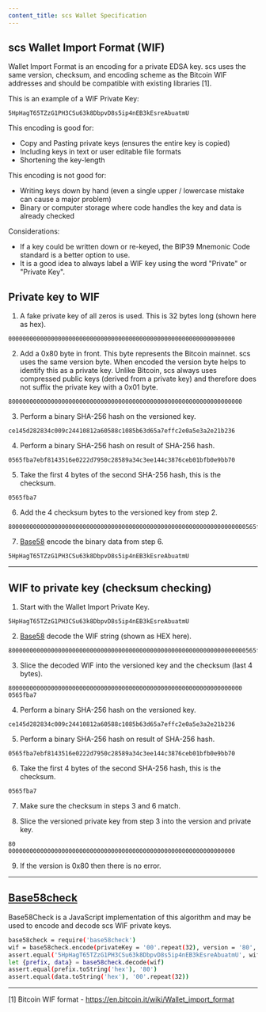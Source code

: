 ```yaml
---
content_title: scs Wallet Specification
---
```


## scs Wallet Import Format (WIF)

Wallet Import Format is an encoding for a private EDSA key.  scs uses the same version, checksum, and encoding scheme as the Bitcoin WIF addresses and should be compatible with existing libraries [1].

This is an example of a WIF Private Key:

```
5HpHagT65TZzG1PH3CSu63k8DbpvD8s5ip4nEB3kEsreAbuatmU
```

This encoding is good for:

* Copy and Pasting private keys (ensures the entire key is copied)
* Including keys in text or user editable file formats
* Shortening the key-length

This encoding is not good for:

* Writing keys down by hand (even a single upper / lowercase mistake can cause a major problem)
* Binary or computer storage where code handles the key and data is already checked

Considerations:

* If a key could be written down or re-keyed, the BIP39 Mnemonic Code standard is a better option to use.
* It is a good idea to always label a WIF key using the word "Private" or "Private Key".

## Private key to WIF

1. A fake private key of all zeros is used.  This is 32 bytes long (shown here as hex).

```
0000000000000000000000000000000000000000000000000000000000000000
```

2. Add a 0x80 byte in front.  This byte represents the Bitcoin mainnet.  scs uses the same version byte.  When encoded the version byte helps to identify this as a private key.  Unlike Bitcoin, scs always uses compressed public keys (derived from a private key) and therefore does not suffix the private key with a 0x01 byte.

```
800000000000000000000000000000000000000000000000000000000000000000
```

3. Perform a binary SHA-256 hash on the versioned key.

```
ce145d282834c009c24410812a60588c1085b63d65a7effc2e0a5e3a2e21b236
```

4. Perform a binary SHA-256 hash on result of SHA-256 hash.

```
0565fba7ebf8143516e0222d7950c28589a34c3ee144c3876ceb01bfb0e9bb70
```

5. Take the first 4 bytes of the second SHA-256 hash, this is the checksum.

```
0565fba7
```

6. Add the 4 checksum bytes to the versioned key from step 2.

```
8000000000000000000000000000000000000000000000000000000000000000000565fba7
```

7. [Base58](http://npmjs.com/package/bs58) encode the binary data from step 6.

```
5HpHagT65TZzG1PH3CSu63k8DbpvD8s5ip4nEB3kEsreAbuatmU
```

---

## WIF to private key (checksum checking)

1. Start with the Wallet Import Private Key.

```
5HpHagT65TZzG1PH3CSu63k8DbpvD8s5ip4nEB3kEsreAbuatmU
```

2. [Base58](http://npmjs.com/package/bs58) decode the WIF string (shown as HEX here).

```
8000000000000000000000000000000000000000000000000000000000000000000565fba7
```

3. Slice the decoded WIF into the versioned key and the checksum (last 4 bytes).

```
800000000000000000000000000000000000000000000000000000000000000000
0565fba7
```

4. Perform a binary SHA-256 hash on the versioned key.

```
ce145d282834c009c24410812a60588c1085b63d65a7effc2e0a5e3a2e21b236
```

5. Perform a binary SHA-256 hash on result of SHA-256 hash.

```
0565fba7ebf8143516e0222d7950c28589a34c3ee144c3876ceb01bfb0e9bb70
```

6. Take the first 4 bytes of the second SHA-256 hash, this is the checksum.

```
0565fba7
```

7. Make sure the checksum in steps 3 and 6 match.

8. Slice the versioned private key from step 3 into the version and private key.

```
80
0000000000000000000000000000000000000000000000000000000000000000
```

9. If the version is 0x80 then there is no error.

---

## [Base58check](https://www.npmjs.com/package/base58check)

Base58Check is a JavaScript implementation of this algorithm and may be used to encode and decode scs WIF private keys.

```sh
base58check = require('base58check')
wif = base58check.encode(privateKey = '00'.repeat(32), version = '80', encoding = 'hex')
assert.equal('5HpHagT65TZzG1PH3CSu63k8DbpvD8s5ip4nEB3kEsreAbuatmU', wif)
let {prefix, data} = base58check.decode(wif)
assert.equal(prefix.toString('hex'), '80')
assert.equal(data.toString('hex'), '00'.repeat(32))
```

---

[1] Bitcoin WIF format - https://en.bitcoin.it/wiki/Wallet_import_format
